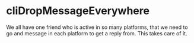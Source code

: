 # cliDropMessageEverywhere
We all have one friend who is active in so many platforms, that we need to go and message in each platform to get a reply from. This takes care of it.
